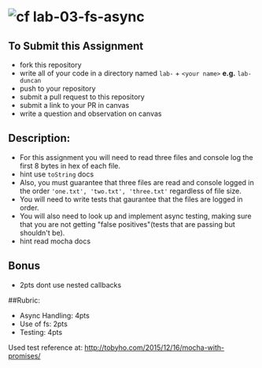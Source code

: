 ![cf](https://i.imgur.com/7v5ASc8.png) lab-03-fs-async
======


## To Submit this Assignment
  * fork this repository
  * write all of your code in a directory named `lab-` + `<your name>` **e.g.** `lab-duncan`
  * push to your repository
  * submit a pull request to this repository
  * submit a link to your PR in canvas
  * write a question and observation on canvas

## Description:
* For this assignment you will need to read three files and console log the first 8 bytes in hex of each file.
 * hint use `toString` docs
* Also, you must guarantee that three files are read and console logged in the order `'one.txt', 'two.txt', 'three.txt'` regardless of file size.
* You will need to write tests that gaurantee that the files are logged in order.
* You will also need to look up and implement async testing, making sure that you are not getting "false positives"(tests that are passing but shouldn't be).
 * hint read mocha docs    

## Bonus
* 2pts dont use nested callbacks  

##Rubric:
  * Async Handling: 4pts
  * Use of fs: 2pts
  * Testing: 4pts


Used test reference at:
http://tobyho.com/2015/12/16/mocha-with-promises/
